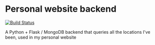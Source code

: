# Personal website backend

[![Build Status](https://travis-ci.com/geomin76/mongodb-places-query.svg?branch=main)](https://travis-ci.com/geomin76/mongodb-places-query)

A Python + Flask / MongoDB backend that queries all the locations I've been, used in my personal website